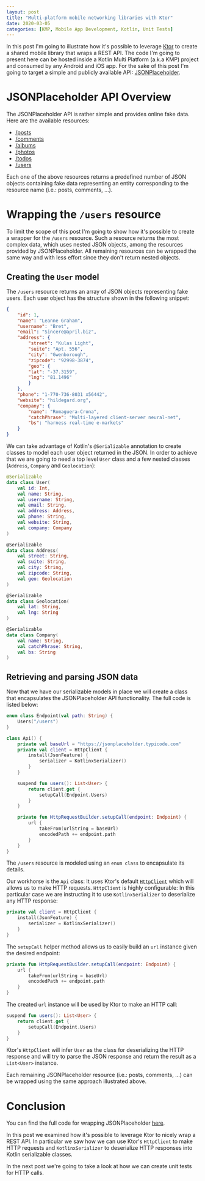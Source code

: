```yaml
---
layout: post
title: "Multi-platform mobile networking libraries with Ktor"
date: 2020-03-05
categories: [KMP, Mobile App Development, Kotlin, Unit Tests]
---
```

In this post I'm going to illustrate how it's possible to leverage [Ktor](https://ktor.io/) to create a shared mobile library that wraps a REST API. The code I'm going to present here can be hosted inside a Kotlin Multi Platform (a.k.a KMP) project and consumed by any Android and iOS app. For the sake of this post I'm going to target a simple and publicly available API: [JSONPlaceholder](https://jsonplaceholder.typicode.com/).


# JSONPlaceholder API Overview

The JSONPlaceholder API is rather simple and provides online fake data. Here are the available resources:
* [/posts](https://jsonplaceholder.typicode.com/posts)
* [/comments](https://jsonplaceholder.typicode.com/comments)
* [/albums](https://jsonplaceholder.typicode.com/albums)
* [/photos](https://jsonplaceholder.typicode.com/photos)
* [/todos](https://jsonplaceholder.typicode.com/todos)
* [/users](https://jsonplaceholder.typicode.com/users)

Each one of the above resources returns a predefined number of JSON objects containing fake data representing an entity corresponding to the resource name (i.e.: posts, comments, ...).


# Wrapping the `/users` resource

To limit the scope of this post I'm going to show how it's possible to create a wrapper for the `/users` resource. Such a resource returns the most complex data, which uses nested JSON objects, among the resources provided by JSONPlaceholder. All remaining resources can be wrapped the same way and with less effort since they don't return nested objects.


## Creating the `User` model

The `/users` resource returns an array of JSON objects representing fake users. Each user object has the structure shown in the following snippet:

~~~ json
{
    "id": 1,
    "name": "Leanne Graham",
    "username": "Bret",
    "email": "Sincere@april.biz",
    "address": {
        "street": "Kulas Light",
        "suite": "Apt. 556",
        "city": "Gwenborough",
        "zipcode": "92998-3874",
        "geo": {
        "lat": "-37.3159",
        "lng": "81.1496"
        }
    },
    "phone": "1-770-736-8031 x56442",
    "website": "hildegard.org",
    "company": {
        "name": "Romaguera-Crona",
        "catchPhrase": "Multi-layered client-server neural-net",
        "bs": "harness real-time e-markets"
    }
}
~~~

We can take advantage of Kotlin's `@Serializable` annotation to create classes to model each user object returned in the JSON. In order to achieve that we are going to need a top level `User` class and a few nested classes (`Address`, `Company` and `Geolocation`):

~~~ kotlin
@Serializable
data class User(
    val id: Int,
    val name: String,
    val username: String,
    val email: String,
    val address: Address,
    val phone: String,
    val website: String,
    val company: Company
)

@Serializable
data class Address(
    val street: String,
    val suite: String,
    val city: String,
    val zipcode: String,
    val geo: Geolocation
)

@Serializable
data class Geolocation(
    val lat: String,
    val lng: String
)

@Serializable
data class Company(
    val name: String,
    val catchPhrase: String,
    val bs: String
)
~~~


## Retrieving and parsing JSON data

Now that we have our serializable models in place we will create a class that encapsulates the JSONPlaceholder API functionality. The full code is listed below:

~~~ kotlin
enum class Endpoint(val path: String) {
    Users("/users")
}

class Api() {
    private val baseUrl = "https://jsonplaceholder.typicode.com"
    private val client = HttpClient {
        install(JsonFeature) {
            serializer = KotlinxSerializer()
        }
    }

    suspend fun users(): List<User> {
        return client.get {
            setupCall(Endpoint.Users)
        }
    }

    private fun HttpRequestBuilder.setupCall(endpoint: Endpoint) {
        url {
            takeFrom(urlString = baseUrl)
            encodedPath += endpoint.path
        }
    }
}
~~~

The `/users` resource is modeled using an `enum class` to encapsulate its details.

Our workhorse is the `Api` class: It uses Ktor's default [`HttpClient`](https://api.ktor.io/1.3.1/io.ktor.client/-http-client/index.html) which will allows us to make HTTP requests. `HttpClient` is highly configurable: In this particular case we are instructing it to use `KotlinxSerializer` to deserialize any HTTP response:

~~~ kotlin
private val client = HttpClient {
    install(JsonFeature) {
        serializer = KotlinxSerializer()
    }
}
~~~

The `setupCall` helper method allows us to easily build an `url` instance given the desired endpoint:

~~~ kotlin
private fun HttpRequestBuilder.setupCall(endpoint: Endpoint) {
    url {
        takeFrom(urlString = baseUrl)
        encodedPath += endpoint.path
    }
}
~~~

The created `url` instance will be used by Ktor to make an HTTP call:

~~~ kotlin
suspend fun users(): List<User> {
    return client.get {
        setupCall(Endpoint.Users)
    }
}
~~~

Ktor's `HttpClient` will infer `User` as the class for deserializing the HTTP response and will try to parse the JSON response and return the result as a `List<User>` instance.

Each remaining JSONPlaceholder resource (i.e.: posts, comments, ...) can be wrapped using the same approach illustrated above.


# Conclusion

You can find the full code for wrapping JSONPlaceholder [here]().

In this post we examined how it's possible to leverage Ktor to nicely wrap a REST API. In particular we saw how we can use Ktor's `HttpClient` to make HTTP requests and `KotlinxSerializer` to deserialize HTTP responses into Kotlin serializable classes.

In the next post we're going to take a look at how we can create unit tests for HTTP calls.
